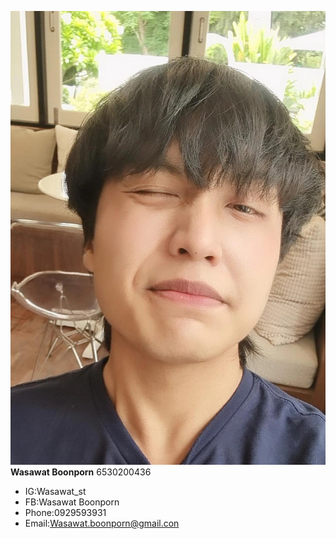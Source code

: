 ![image](IMG_20240621_131036_477.jpg)
**Wasawat Boonporn** 6530200436


- IG:Wasawat_st
- FB:Wasawat Boonporn
- Phone:0929593931
- Email:Wasawat.boonporn@gmail.con
